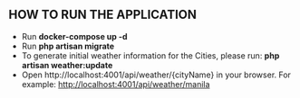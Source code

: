 <h2>HOW TO RUN THE APPLICATION</h2>
<ul>
	<li>Run <b>docker-compose up -d</b></li>
	<li>Run <b>php artisan migrate</b></li>
	<li>To generate initial weather information for the Cities, please run: <b>php artisan weather:update</b></li>
	<li>Open http://localhost:4001/api/weather/{cityName} in your browser. For example: <a href="http://localhost:4001/api/weather/manila">http://localhost:4001/api/weather/manila</a></li>
</ul>